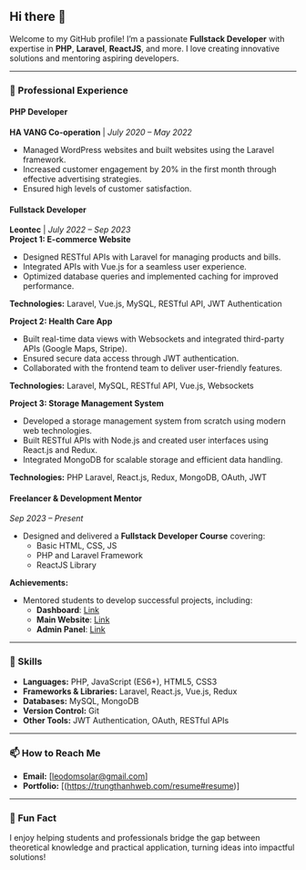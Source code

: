 ## Hi there 👋  
Welcome to my GitHub profile! I’m a passionate **Fullstack Developer** with expertise in **PHP**, **Laravel**, **ReactJS**, and more. I love creating innovative solutions and mentoring aspiring developers.  

---

### 💼 Professional Experience

#### **PHP Developer**  
**HA VANG Co-operation** | *July 2020 – May 2022*  
- Managed WordPress websites and built websites using the Laravel framework.  
- Increased customer engagement by 20% in the first month through effective advertising strategies.  
- Ensured high levels of customer satisfaction.

#### **Fullstack Developer**  
**Leontec** | *July 2022 – Sep 2023*  
**Project 1: E-commerce Website**  
- Designed RESTful APIs with Laravel for managing products and bills.  
- Integrated APIs with Vue.js for a seamless user experience.  
- Optimized database queries and implemented caching for improved performance.  

**Technologies:** Laravel, Vue.js, MySQL, RESTful API, JWT Authentication  

**Project 2: Health Care App**  
- Built real-time data views with Websockets and integrated third-party APIs (Google Maps, Stripe).  
- Ensured secure data access through JWT authentication.  
- Collaborated with the frontend team to deliver user-friendly features.  

**Technologies:** Laravel, MySQL, RESTful API, Vue.js, Websockets  

**Project 3: Storage Management System**  
- Developed a storage management system from scratch using modern web technologies.  
- Built RESTful APIs with Node.js and created user interfaces using React.js and Redux.  
- Integrated MongoDB for scalable storage and efficient data handling.  

**Technologies:** PHP Laravel, React.js, Redux, MongoDB, OAuth, JWT  

#### **Freelancer & Development Mentor**  
*Sep 2023 – Present*  
- Designed and delivered a **Fullstack Developer Course** covering:  
  - Basic HTML, CSS, JS  
  - PHP and Laravel Framework  
  - ReactJS Library  

**Achievements:**  
- Mentored students to develop successful projects, including:  
  - **Dashboard**: [Link](https://dashboard-phi-one.vercel.app/)  
  - **Main Website**: [Link](https://app-education.vercel.app/)  
  - **Admin Panel**: [Link](https://admin-education-web-kasdin.vercel.app/)  

---

### 🌟 Skills
- **Languages:** PHP, JavaScript (ES6+), HTML5, CSS3  
- **Frameworks & Libraries:** Laravel, React.js, Vue.js, Redux  
- **Databases:** MySQL, MongoDB  
- **Version Control:** Git  
- **Other Tools:** JWT Authentication, OAuth, RESTful APIs  

---

### 📫 How to Reach Me  
- **Email:** [leodomsolar@gmail.com]
- **Portfolio:** [(https://trungthanhweb.com/resume#resume)]  
---

### 🚀 Fun Fact  
I enjoy helping students and professionals bridge the gap between theoretical knowledge and practical application, turning ideas into impactful solutions!  
